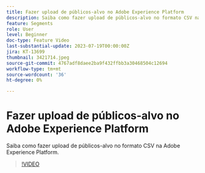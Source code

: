 ```yaml
---
title: Fazer upload de públicos-alvo no Adobe Experience Platform
description: Saiba como fazer upload de públicos-alvo no formato CSV na Adobe Experience Platform.
feature: Segments
role: User
level: Beginner
doc-type: Feature Video
last-substantial-update: 2023-07-19T00:00:00Z
jira: KT-13699
thumbnail: 3421714.jpeg
source-git-commit: 4767adf8daee2ba9f432ffbb3a30468504c12694
workflow-type: tm+mt
source-wordcount: '36'
ht-degree: 0%

---
```



# Fazer upload de públicos-alvo no Adobe Experience Platform

Saiba como fazer upload de públicos-alvo no formato CSV na Adobe Experience Platform.

>[!VIDEO](https://video.tv.adobe.com/v/3421714/?learn=on)

